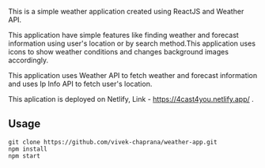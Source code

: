 This is a simple weather application created using ReactJS and  Weather API.


This application have simple features like finding weather and forecast information using user's location or by search method.This application uses icons to show weather conditions and changes background images accordingly.


This  application uses Weather API to fetch weather and forecast information and uses Ip Info API to fetch user's location.

This aplication is deployed on Netlify,  Link - https://4cast4you.netlify.app/ .


## Usage

```
git clone https://github.com/vivek-chaprana/weather-app.git
npm install
npm start
```
